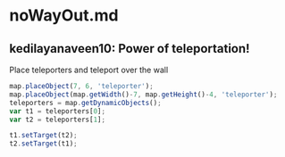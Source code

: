 # noWayOut.md
## kedilayanaveen10: Power of teleportation!
Place teleporters and teleport over the wall
```javascript
map.placeObject(7, 6, 'teleporter');
map.placeObject(map.getWidth()-7, map.getHeight()-4, 'teleporter');
teleporters = map.getDynamicObjects();
var t1 = teleporters[0];
var t2 = teleporters[1];

t1.setTarget(t2);
t2.setTarget(t1);
```
